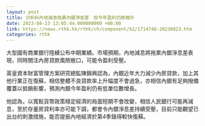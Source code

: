 ```yaml
---
layout: post
title: 分析料內地減息拖累內銀淨息差　但今年盈利仍將微升
date: 2023-08-23 13:05:44.000000000 +08:00
link: https://news.rthk.hk/rthk/ch/component/k2/1714740-20230823.htm
categories: rthk
---
```


大型國有商業銀行陸續公布中期業績。市場預期，內地減息將拖累內銀淨息差表現，同時關注內房貸款風險敞口，可能令盈利受壓。

英皇資本財富管理方案研究總監陳錦興認為，內銀近年大力減少內房貸款，加上其他行業正在復蘇，相信整體不良貸款率上升幅度不會過急，亦相信內銀有足夠撥備覆蓋以抵銷影響，預測內銀今年盈利仍有低單位數增長。

他認為，以寬鬆貨幣政策穩定經濟的局面短期不會改變，相信人民銀行可能再減息，至於存量房貸利率亦可能下調，都會令內銀淨息差持續受壓，目前只能觀望已出台的刺激措施，能否提振內地經濟於第4季錄得較快復蘇。
